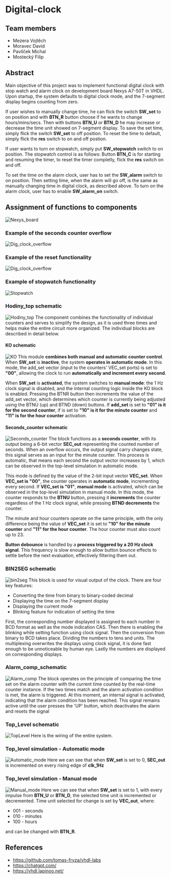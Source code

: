 # Digital-clock

## Team members
* Mezera Vojtěch
* Moravec David
* Pavlíček Michal
* Mostecký Filip

## Abstract
Main objective of this project was to implement functional digital clock with stop watch and alarm clock on development board Nexys A7-50T in VHDL. Upon startup, the system defaults to digital clock mode, and the 7-segment display begins counting from zero.

If user wishes to manually change time, he can flick the switch **SW_set** to on position and with **BTN_R** button choose if he wants to change hours/mins/secs. Then with buttons **BTN_U** or **BTN_D** he may increase or decrease the time unit showed on 7-segment display. To save the set time, simply flick the switch **SW_set** to off position. To reset the time to default, simply flick the **res** switch to on and off postion.

If user wants to turn on stopwatch, simply put **SW_stopwatch** switch to on position. The stopwatch control is as follows: Button **BTN_C** is for starting and resuming the timer, to reset the timer completly, flick the **res** switch on and off.

To set the time on the alarm clock, user has to set the **SW_alarm** switch to on position. Then setting time, when the alarm will go off, is the same as manually changing time in digital clock, as described above. To turn on the alarm clock, user has to enable **SW_alarm_on** switch.

## Assignment of functions to components 
![Nexys_board](images/Nexys.drawio.png)

### Example of the seconds counter overflow
![Dig_clock_overflow](images/Dig_clock_overflow.gif)

### Example of the reset functionality
![Dig_clock_overflow](images/Dig_clock_reset_functionality.gif)

### Example of stopwatch functionality
![Stopwatch](images/Stopwatch_functionality.gif)

### Hodiny_top schematic
![Hodiny_top](images/hodiny_top_schematic.png)
The component combines the functionality of individual counters and serves to simplify the design, as it is used three times and helps make the entire circuit more organized. The individual blocks are described in detail below.

#### KO schematic
![KO](images/KO_schematic.png)
This module **combines both manual and automatic counter control**. When **SW_set** is **inactive**, the system **operates in automatic mode**. In this mode, the add_set vector (input to the counters' VEC_set ports) is set to **"00"**, allowing the clock to run **automatically and increment every second**.

When **SW_set** is **activated**, the system switches to **manual mode**: the 1 Hz clock signal is disabled, and the internal counting logic inside the KO block is enabled. Pressing the BTNR button then increments the value of the add_set vector, which determines which counter is currently being adjusted using the BTNU (up) and BTND (down) buttons. If **add_set** is set to **"01" is it for the second counter**, if is set to **"10" is it for the minute counter** and **"11" is for the hour counter** activation.

#### Seconds_counter schematic
![Seconds_counter](images/seconds_counter.png)
The block functions as a **seconds counter**, with its output being a 6-bit vector **SEC_out** representing the counted number of seconds. When an overflow occurs, the output signal carry changes state, this signal serves as an input for the minute counter. This process is automatic, that means each second the output vector increases by 1, which can be observed in the top-level simulation in automatic mode.

This mode is defined by the value of the 2-bit input vector **VEC_set**. When **VEC_set is "00"**, the counter operates in **automatic mode**, incrementing every second. If **VEC_set is "01"**, **manual mode** is activated, which can be observed in the top-level simulation in manual mode. In this mode, the counter responds to the **BTNU** button, pressing it **increments** the counter regardless of the 1 Hz clock signal, while pressing **BTND decrements** the counter. 

The minute and hour counters operate on the same principle, with the only difference being the value of **VEC_set** it is set to **"10" for the minute counter** and **"11" for the hour counter**. The hour counter must also count up to 23.

**Button debounce** is handled by a **process triggered by a 20 Hz clock signal**. This frequency is slow enough to allow button bounce effects to settle before the next evaluation, effectively filtering them out.

### BIN2SEG schematic
![bin2seg](images/bin2seg_schematic.png)
This block is used for visual output of the clock. There are four key features:
* Converting the time from binary to binary-coded decimal
* Displaying the time on the 7-segment display
* Displaying the current mode
* Blinking feature for indication of setting the time

First, the corresponding number displayed is assigned to each number in BCD format as well as the mode indication CAS. Then there is enabling the blinking while setting function using clock signal. Then the conversion from binary to BCD takes place. Dividing the numbers to tens and units. The multiplexing overwrites the displays using clock signal, it is done fast enough to be unnoticeable by human eye. Lastly the numbers are displayed on corresponding displays.

### Alarm_comp_schematic
![Alarm_comp](images/ala_comp_schematic.png)
The block operates on the principle of comparing the time set on the alarm counter with the current time counted by the real-time counter instance. If the two times match and the alarm activation condition is met, the alarm is triggered. At this moment, an internal signal is activated, indicating that the alarm condition has been reached. This signal remains active until the user presses the 'UP' button, which deactivates the alarm and resets the signal

### Top_Level schematic
![TopLevel](images/top_level_schematic.png)
Here is the wiring of the entire system.

### Top_level simulation - Automatic mode
![Automatic_mode](images/Automatic_mode.png)
Here we can see that when **SW_set** is set to 0, **SEC_out** is incremented on every rising edge of **clk_1Hz**

### Top_level simulation - Manual mode
![Manual_mode](images/Manual_mode.png)
Here we can see that when **SW_set** is set to 1, with every impulse from **BTN_U** or **BTN_D**, the selected time unit is incremented or decremented. Time unit selected for change is set by **VEC_out**, where:
* 001 - seconds
* 010 - minutes
* 100 - hours

and can be changed with **BTN_R**.

## References 
* https://github.com/tomas-fryza/vhdl-labs
* https://chatgpt.com/
* https://vhdl.lapinoo.net/
